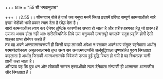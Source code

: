 +++
title = "55 श्री भगवानुवाच"

+++
।।2.55।। श्रीभगवान् बोले हे पार्थ जब मनुष्य मनमें स्थित हृदयमें प्रविष्ट
सम्पूर्ण कामनाओंको सारे इच्छा भेदोंको भली प्रकार त्याग देता है छोड़ देता
है।  
सारी कामनाओंका त्याग कर देनेपर तुष्टिके कारणोंका अभाव हो जाता है और
शरीरधारणका हेतु जो प्रारब्ध है उसका अभाव होता नहीं अतः शरीरस्थितिके लिये
उस मनुष्यकी उन्मत्तपूरे पागलके सदृश प्रवृत्ति होगी ऐसी शङ्का प्राप्त
होनेपर कहते हैं  
तब वह अपने अन्तरात्मस्वरूपमें ही किसी बाह्य लाभकी अपेक्षा न रखकर अपनेआप
संतुष्ट रहनेवाला अर्थात् परमार्थदर्शनरूप अमृतरसलाभसे तृप्त अन्य सब
अनात्मपदार्थोंसे अलंबुद्धिवाला तृष्णारहित पुरुष स्थितप्रज्ञ कहलाता है
अर्थात् जिसकी आत्मअनात्मके विवेकसे उत्पन्न हुई बुद्धि स्थित हो गयी है वह
स्थितप्रज्ञ यानी ज्ञानी कहा जाता है।  
अभिप्राय यह कि पुत्र धन और लोककी समस्त तृष्णाओंको त्याग देनेवाला
संन्यासी ही आत्माराम आत्मक्रीड और स्थितप्रज्ञ है।  
  
  
  
